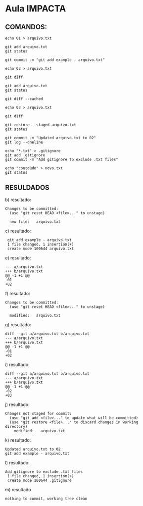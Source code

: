 
# Aula IMPACTA

## COMANDOS:

```
echo 01 > arquivo.txt

git add arquivo.txt
git status

git commit -m "git add example - arquivo.txt"

echo 02 > arquivo.txt

git diff

git add arquivo.txt
git status

git diff --cached

echo 03 > arquivo.txt

git diff

git restore --staged arquivo.txt
git status

git commit -m "Updated arquivo.txt to 02"
git log --oneline

echo "*.txt" > .gitignore
git add .gitignore
git commit -m "Add gitignore to exclude .txt files"

echo "conteúdo" > novo.txt
git status
```


## RESULDADOS

b) resultado:

```
Changes to be committed:
  (use "git reset HEAD <file>..." to unstage)

  new file:   arquivo.txt
```
c) resultado:
```
 git add example - arquivo.txt
 1 file changed, 1 insertion(+)
 create mode 100644 arquivo.txt
```
e) resultado:
```
--- a/arquivo.txt
+++ b/arquivo.txt
@@ -1 +1 @@
-01
+02
```
f) resultado:
```
Changes to be committed:
  (use "git reset HEAD <file>..." to unstage)

  modified:   arquivo.txt
```
g) resultado:
```
diff --git a/arquivo.txt b/arquivo.txt
--- a/arquivo.txt
+++ b/arquivo.txt
@@ -1 +1 @@
-01
+02
```

i) resultado:
```
diff --git a/arquivo.txt b/arquivo.txt
--- a/arquivo.txt
+++ b/arquivo.txt
@@ -1 +1 @@
-02
+03
```

j) resultado:
```
Changes not staged for commit:
  (use "git add <file>..." to update what will be committed)
  (use "git restore <file>..." to discard changes in working directory)
    modified:   arquivo.txt
```

k) resultado:
```
Updated arquivo.txt to 02
git add example - arquivo.txt
```

l) resultado:
```
Add gitignore to exclude .txt files
 1 file changed, 1 insertion(+)
 create mode 100644 .gitignore
```

m) resultado
```
nothing to commit, working tree clean
```
